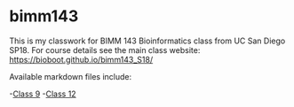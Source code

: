 # bimm143
This is my classwork for BIMM 143 Bioinformatics class from UC San Diego SP18. For course details see the main class website: https://bioboot.github.io/bimm143_S18/

Available markdown files include: 

-[Class 9](https://github.com/DrCletusSpucklerMD/bimm143/blob/master/BIMM_143/MiniLab_Lecture_9/Cancer.Rmd)
-[Class 12](https://github.com/DrCletusSpucklerMD/bimm143/blob/master/Class12/class12.md)

